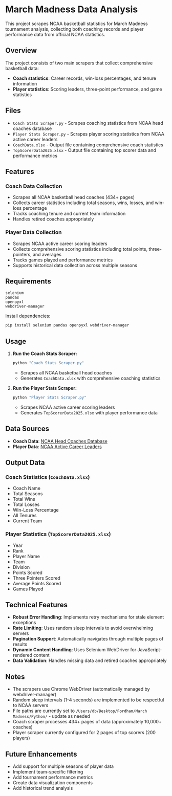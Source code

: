 # March Madness Data Analysis

This project scrapes NCAA basketball statistics for March Madness tournament analysis, collecting both coaching records and player performance data from official NCAA statistics.

## Overview

The project consists of two main scrapers that collect comprehensive basketball data:
- **Coach statistics**: Career records, win-loss percentages, and tenure information
- **Player statistics**: Scoring leaders, three-point performance, and game statistics

## Files

- `Coach Stats Scraper.py` - Scrapes coaching statistics from NCAA head coaches database
- `Player Stats Scraper.py` - Scrapes player scoring statistics from NCAA active career leaders
- `CoachData.xlsx` - Output file containing comprehensive coach statistics
- `TopScorerData2025.xlsx` - Output file containing top scorer data and performance metrics

## Features

### Coach Data Collection
- Scrapes all NCAA basketball head coaches (434+ pages)
- Collects career statistics including total seasons, wins, losses, and win-loss percentage
- Tracks coaching tenure and current team information
- Handles retired coaches appropriately

### Player Data Collection
- Scrapes NCAA active career scoring leaders
- Collects comprehensive scoring statistics including total points, three-pointers, and averages
- Tracks games played and performance metrics
- Supports historical data collection across multiple seasons

## Requirements

```
selenium
pandas
openpyxl
webdriver-manager
```

Install dependencies:
```bash
pip install selenium pandas openpyxl webdriver-manager
```

## Usage

1. **Run the Coach Stats Scraper:**
   ```bash
   python "Coach Stats Scraper.py"
   ```
   - Scrapes all NCAA basketball head coaches
   - Generates `CoachData.xlsx` with comprehensive coaching statistics

2. **Run the Player Stats Scraper:**
   ```bash
   python "Player Stats Scraper.py"
   ```
   - Scrapes NCAA active career scoring leaders
   - Generates `TopScorerData2025.xlsx` with player performance data

## Data Sources

- **Coach Data**: [NCAA Head Coaches Database](https://stats.ncaa.org/head_coaches)
- **Player Data**: [NCAA Active Career Leaders](https://stats.ncaa.org/active_career_leaders/view_rankings?id=2916608)

## Output Data

### Coach Statistics (`CoachData.xlsx`)
- Coach Name
- Total Seasons
- Total Wins
- Total Losses
- Win-Loss Percentage
- All Tenures
- Current Team

### Player Statistics (`TopScorerData2025.xlsx`)
- Year
- Rank
- Player Name
- Team
- Division
- Points Scored
- Three Pointers Scored
- Average Points Scored
- Games Played

## Technical Features

- **Robust Error Handling**: Implements retry mechanisms for stale element exceptions
- **Rate Limiting**: Uses random sleep intervals to avoid overwhelming servers
- **Pagination Support**: Automatically navigates through multiple pages of results
- **Dynamic Content Handling**: Uses Selenium WebDriver for JavaScript-rendered content
- **Data Validation**: Handles missing data and retired coaches appropriately

## Notes

- The scrapers use Chrome WebDriver (automatically managed by webdriver-manager)
- Random sleep intervals (1-4 seconds) are implemented to be respectful to NCAA servers
- File paths are currently set to `/Users/db/Desktop/Fordham/March Madness/Python/` - update as needed
- Coach scraper processes 434+ pages of data (approximately 10,000+ coaches)
- Player scraper currently configured for 2 pages of top scorers (200 players)

## Future Enhancements

- Add support for multiple seasons of player data
- Implement team-specific filtering
- Add tournament performance metrics
- Create data visualization components
- Add historical trend analysis

